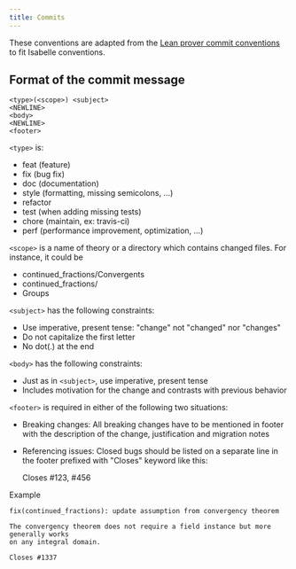 ```yaml
---
title: Commits
---
```


These conventions are adapted from the
[Lean prover commit conventions](https://github.com/leanprover-community/lean/blob/master/doc/commit_convention.md)
to fit Isabelle conventions.

## Format of the commit message

    <type>(<scope>) <subject>
    <NEWLINE>
    <body>
    <NEWLINE>
    <footer>

``<type>`` is:

 - feat (feature)
 - fix (bug fix)
 - doc (documentation)
 - style (formatting, missing semicolons, ...)
 - refactor
 - test (when adding missing tests)
 - chore (maintain, ex: travis-ci)
 - perf (performance improvement, optimization, ...)

``<scope>`` is a name of theory or a directory which contains changed files. For instance,
it could be

 - continued_fractions/Convergents
 - continued_fractions/
 - Groups

``<subject>`` has the following constraints:

 - Use imperative, present tense: "change" not "changed" nor "changes"
 - Do not capitalize the first letter
 - No dot(.) at the end

``<body>`` has the following constraints:

 - Just as in ``<subject>``, use imperative, present tense
 - Includes motivation for the change and contrasts with previous
   behavior

``<footer>`` is required in either of the following two situations:

 - Breaking changes: All breaking changes have to be mentioned in
   footer with the description of the change, justification and
   migration notes
 - Referencing issues: Closed bugs should be listed on a separate line
   in the footer prefixed with "Closes" keyword like this:

     Closes #123, #456

Example
```
fix(continued_fractions): update assumption from convergency theorem

The convergency theorem does not require a field instance but more generally works
on any integral domain.

Closes #1337
```
